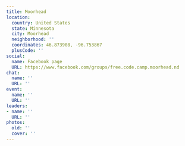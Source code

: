 ```yaml
---
title: Moorhead
location:
  country: United States
  state: Minnesota
  city: Moorhead
  neighborhood: ''
  coordinates: 46.873908, -96.753867
  plusCode: ''
social:
  name: Facebook page
  URL: https://www.facebook.com/groups/free.code.camp.moorhead.nd
chat:
  name: ''
  URL: ''
event:
  name: ''
  URL: ''
leaders:
- name: ''
  URL: ''
photos:
  old: ''
  cover: ''
---
```

